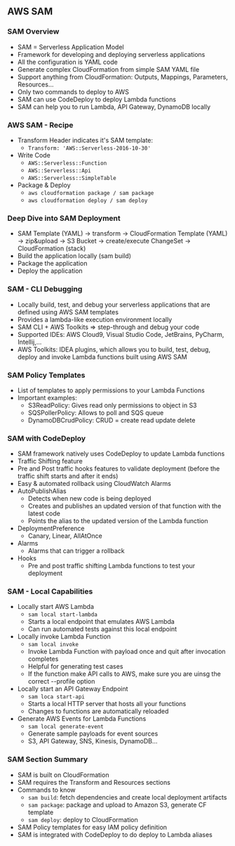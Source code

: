 ## AWS SAM

### SAM Overview

- SAM = Serverless Application Model
- Framework for developing and deploying serverless applications
- All the configuration is YAML code
- Generate complex CloudFormation from simple SAM YAML file
- Support anything from CloudFormation: Outputs, Mappings, Parameters, Resources...
- Only two commands to deploy to AWS
- SAM can use CodeDeploy to deploy Lambda functions
- SAM can help you to run Lambda, API Gateway, DynamoDB locally

### AWS SAM - Recipe

- Transform Header indicates it's SAM template:
    - `Transform: 'AWS::Serverless-2016-10-30'`
- Write Code
    - `AWS::Serverless::Function`
    - `AWS::Serverless::Api`
    - `AWS::Serverless::SimpleTable`
- Package & Deploy
    - `aws cloudformation package / sam package`
    - `aws cloudformation deploy / sam deploy`

### Deep Dive into SAM Deployment

- SAM Template (YAML) -> transform -> CloudFormation Template (YAML) -> zip&upload -> S3 Bucket -> create/execute
  ChangeSet -> CloudFormation (stack)
- Build the application locally (sam build)
- Package the application
- Deploy the application

### SAM - CLI Debugging

- Locally build, test, and debug your serverless applications that are defined using AWS SAM templates
- Provides a lambda-like execution environment locally
- SAM CLI + AWS Toolkits => step-through and debug your code
- Supported IDEs: AWS Cloud9, Visual Studio Code, JetBrains, PyCharm, Intellij,...
- AWS Toolkits: IDEA plugins, which allows you to build, test, debug, deploy and invoke Lambda functions built using AWS
  SAM

### SAM Policy Templates

- List of templates to apply permissions to your Lambda Functions
- Important examples:
    - S3ReadPolicy: Gives read only permissions to object in S3
    - SQSPollerPolicy: Allows to poll and SQS queue
    - DynamoDBCrudPolicy: CRUD = create read update delete

### SAM with CodeDeploy

- SAM framework natively uses CodeDeploy to update Lambda functions
- Traffic Shifting feature
- Pre and Post traffic hooks features to validate deployment (before the traffic shift starts and after it ends)
- Easy & automated rollback using CloudWatch Alarms
- AutoPublishAlias
    - Detects when new code is being deployed
    - Creates and publishes an updated version of that function with the latest code
    - Points the alias to the updated version of the Lambda function
- DeploymentPreference
    - Canary, Linear, AllAtOnce
- Alarms
    - Alarms that can trigger a rollback
- Hooks
    - Pre and post traffic shifting Lambda functions to test your deployment

### SAM - Local Capabilities

- Locally start AWS Lambda
    - `sam local start-lambda`
    - Starts a local endpoint that emulates AWS Lambda
    - Can run automated tests against this local endpoint
- Locally invoke Lambda Function
    - `sam local invoke`
    - Invoke Lambda Function with payload once and quit after invocation completes
    - Helpful for generating test cases
    - If the function make API calls to AWS, make sure you are uinsg the correct --profile option
- Locally start an API Gateway Endpoint
    - `sam loca start-api`
    - Starts a local HTTP server that hosts all your functions
    - Changes to functions are automatically reloaded
- Generate AWS Events for Lambda Functions
    - `sam local generate-event`
    - Generate sample payloads for event sources
    - S3, API Gateway, SNS, Kinesis, DynamoDB...

### SAM Section Summary

- SAM is built on CloudFormation
- SAM requires the Transform and Resources sections
- Commands to know
    - `sam build`: fetch dependencies and create local deployment artifacts
    - `sam package`: package and upload to Amazon S3, generate CF template
    - `sam deploy`: deploy to CloudFormation
- SAM Policy templates for easy IAM policy definition
- SAM is integrated with CodeDeploy to do deploy to Lambda aliases